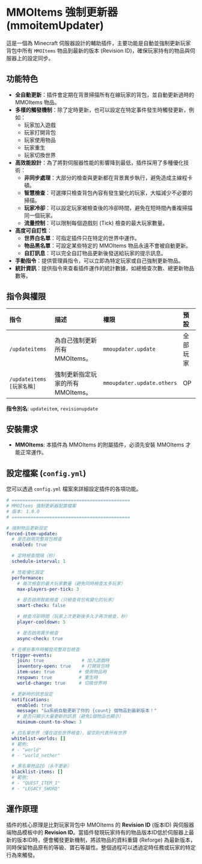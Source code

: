 # MMOItems 強制更新器 (mmoitemUpdater)

這是一個為 Minecraft 伺服器設計的輔助插件，主要功能是自動並強制更新玩家背包中所有 `MMOItems` 物品到最新的版本 (Revision ID)，確保玩家持有的物品與伺服器上的設定同步。

## 功能特色

  * **全自動更新**：插件會定期在背景掃描所有在線玩家的背包，並自動更新過時的 MMOItems 物品。
  * **多樣的觸發機制**：除了定時更新，也可以設定在特定事件發生時觸發更新，例如：
      * 玩家加入遊戲
      * 玩家打開背包
      * 玩家使用物品
      * 玩家重生
      * 玩家切換世界
  * **高效能設計**：為了將對伺服器性能的影響降到最低，插件採用了多種優化技術：
      * **非同步處理**：大部分的檢查與更新都在背景異步執行，避免造成主線程卡頓。
      * **智慧檢查**：可選擇只檢查背包內容有發生變化的玩家，大幅減少不必要的掃描。
      * **玩家冷卻**：可以設定玩家被檢查後的冷卻時間，避免在短時間內重複掃描同一個玩家。
      * **流量控制**：可以限制每個遊戲刻 (Tick) 檢查的最大玩家數量。
  * **高度可自訂性**：
      * **世界白名單**：可指定插件只在特定的世界中運作。
      * **物品黑名單**：可設定某些特定的 MMOItems 物品永遠不會被自動更新。
      * **自訂訊息**：可以完全自訂物品更新後發送給玩家的提示訊息。
  * **手動指令**：提供管理員指令，可以立即為特定玩家或自己強制更新物品。
  * **統計資訊**：提供指令來查看插件運作的統計數據，如總檢查次數、總更新物品數等。

## 指令與權限

| 指令 | 描述 | 權限 | 預設 |
| :--- | :--- | :--- | :--- |
| `/updateitems` | 為自己強制更新所有MMOItems。 | `mmoupdater.update` | 全部玩家 |
| `/updateitems [玩家名稱]` | 強制更新指定玩家的所有MMOItems。 | `mmoupdater.update.others`| OP |

**指令別名**: `updateitem`, `revisionupdate`

## 安裝需求

  * **MMOItems**: 本插件為 MMOItems 的附屬插件，必須先安裝 MMOItems 才能正常運作。

## 設定檔案 (`config.yml`)

您可以透過 `config.yml` 檔案來詳細設定插件的各項功能。

```yaml
# ============================================
# MMOItems 強制更新器配置檔案
# 版本: 1.0.0
# ============================================

# 強制物品更新設定
forced-item-update:
  # 是否啟用完整背包檢查
  enabled: true

  # 定時檢查間隔（秒）
  schedule-interval: 1

  # 性能優化設定
  performance:
    # 每次檢查的最大玩家數量（避免同時檢查太多玩家）
    max-players-per-tick: 3

    # 是否啟用智能檢查（只檢查背包有變化的玩家）
    smart-check: false

    # 檢查冷卻時間（玩家上次更新後多久才再次檢查，秒）
    player-cooldown: 5

    # 是否啟用異步檢查
    async-check: true

  # 在哪些事件時觸發完整背包檢查
  trigger-events:
    join: true              # 加入遊戲時
    inventory-open: true    # 打開背包時
    item-use: true         # 使用物品時
    respawn: true          # 重生時
    world-change: true     # 切換世界時

  # 更新時的訊息設定
  notifications:
    enabled: true
    message: "&a系統自動更新了你的 {count} 個物品到最新版本！"
    # 是否只顯示大量更新的訊息（避免1個物品也顯示）
    minimum-count-to-show: 3

  # 白名單世界（僅在這些世界檢查），留空則代表所有世界
  whitelist-worlds: []
  # 範例:
  # - "world"
  # - "world_nether"

  # 黑名單物品ID（永不更新）
  blacklist-items: []
  # 範例:
  # - "QUEST_ITEM_1"
  # - "LEGACY_SWORD"
```

## 運作原理

插件的核心原理是比對玩家背包中 MMOItems 的 **Revision ID** (版本ID) 與伺服器端物品模板中的 **Revision ID**。當插件發現玩家持有的物品版本ID低於伺服器上最新的版本ID時，便會觸發更新機制，將該物品的資料重鑄 (Reforge) 為最新版本，同時保留物品原有的等級、寶石等屬性。整個過程可以透過定時任務或玩家的特定行為來觸發。
